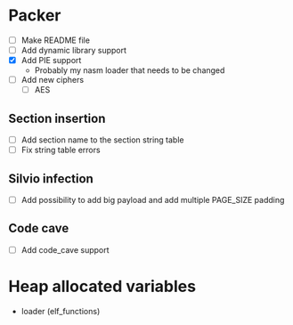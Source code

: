 
# Packer
- [ ] Make README file
- [ ] Add dynamic library support
- [x] Add PIE support
    - Probably my nasm loader that needs to be changed
- [ ] Add new ciphers
    - [ ] AES

## Section insertion
- [ ] Add section name to the section string table
- [ ] Fix string table errors

## Silvio infection
- [ ] Add possibility to add big payload and add multiple PAGE_SIZE padding

## Code cave
- [ ] Add code_cave support



# Heap allocated variables
- loader (elf_functions)
